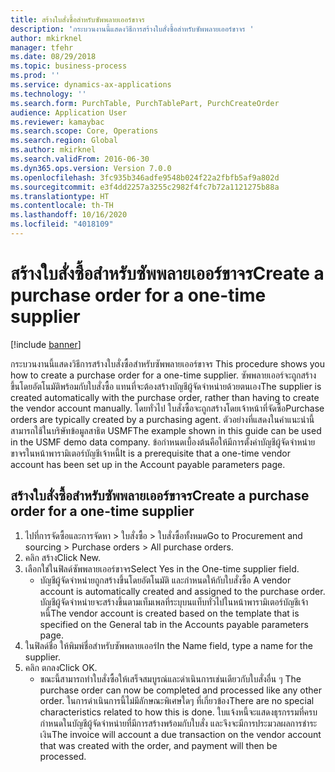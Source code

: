 ```yaml
---
title: สร้างใบสั่งซื้อสำหรับซัพพลายเออร์ขาจร
description: 'กระบวนงานนี้แสดงวิธีการสร้างใบสั่งซื้อสำหรับซัพพลายเออร์ขาจร '
author: mkirknel
manager: tfehr
ms.date: 08/29/2018
ms.topic: business-process
ms.prod: ''
ms.service: dynamics-ax-applications
ms.technology: ''
ms.search.form: PurchTable, PurchTablePart, PurchCreateOrder
audience: Application User
ms.reviewer: kamaybac
ms.search.scope: Core, Operations
ms.search.region: Global
ms.author: mkirknel
ms.search.validFrom: 2016-06-30
ms.dyn365.ops.version: Version 7.0.0
ms.openlocfilehash: 3fc935b346adfe9548b024f22a2fbfb5af9a802d
ms.sourcegitcommit: e3f4dd2257a3255c2982f4fc7b72a1121275b88a
ms.translationtype: HT
ms.contentlocale: th-TH
ms.lasthandoff: 10/16/2020
ms.locfileid: "4018109"
---
```

# <a name="create-a-purchase-order-for-a-one-time-supplier"></a><span data-ttu-id="32267-103">สร้างใบสั่งซื้อสำหรับซัพพลายเออร์ขาจร</span><span class="sxs-lookup"><span data-stu-id="32267-103">Create a purchase order for a one-time supplier</span></span>

[!include [banner](../../includes/banner.md)]

<span data-ttu-id="32267-104">กระบวนงานนี้แสดงวิธีการสร้างใบสั่งซื้อสำหรับซัพพลายเออร์ขาจร </span><span class="sxs-lookup"><span data-stu-id="32267-104">This procedure shows you how to create a purchase order for a one-time supplier.</span></span> <span data-ttu-id="32267-105">ซัพพลายเออร์จะถูกสร้างขึ้นโดยอัตโนมัติพร้อมกับใบสั่งซื้อ แทนที่จะต้องสร้างบัญชีผู้จัดจำหน่ายด้วยตนเอง</span><span class="sxs-lookup"><span data-stu-id="32267-105">The supplier is created automatically with the purchase order, rather than having to create the vendor account manually.</span></span> <span data-ttu-id="32267-106">โดยทั่วไป ใบสั่งซื้อจะถูกสร้างโดยเจ้าหน้าที่จัดซื้อ</span><span class="sxs-lookup"><span data-stu-id="32267-106">Purchase orders are typically created by a purchasing agent.</span></span> <span data-ttu-id="32267-107">ตัวอย่างที่แสดงในคำแนะนำนี้สามารถใช้ในบริษัทข้อมูลสาธิต USMF</span><span class="sxs-lookup"><span data-stu-id="32267-107">The example shown in this guide can be used in the USMF demo data company.</span></span> <span data-ttu-id="32267-108">ข้อกำหนดเบื้องต้นคือให้มีการตั้งค่าบัญชีผู้จัดจำหน่ายขาจรในหน้าพารามิเตอร์บัญชีเจ้าหนี้</span><span class="sxs-lookup"><span data-stu-id="32267-108">It is a prerequisite that a one-time vendor account has been set up in the Account payable parameters page.</span></span>


## <a name="create-a-purchase-order-for-a-one-time-supplier"></a><span data-ttu-id="32267-109">สร้างใบสั่งซื้อสำหรับซัพพลายเออร์ขาจร</span><span class="sxs-lookup"><span data-stu-id="32267-109">Create a purchase order for a one-time supplier</span></span>
1. <span data-ttu-id="32267-110">ไปที่การจัดซื้อและการจัดหา > ใบสั่งซื้อ > ใบสั่งซื้อทั้งหมด</span><span class="sxs-lookup"><span data-stu-id="32267-110">Go to Procurement and sourcing > Purchase orders > All purchase orders.</span></span>
2. <span data-ttu-id="32267-111">คลิก สร้าง</span><span class="sxs-lookup"><span data-stu-id="32267-111">Click New.</span></span>
3. <span data-ttu-id="32267-112">เลือกใช่ในฟิลด์ซัพพลายเออร์ขาจร</span><span class="sxs-lookup"><span data-stu-id="32267-112">Select Yes in the One-time supplier field.</span></span>
    * <span data-ttu-id="32267-113">บัญชีผู้จัดจำหน่ายถูกสร้างขึ้นโดยอัตโนมัติ และกำหนดให้กับใบสั่งซื้อ </span><span class="sxs-lookup"><span data-stu-id="32267-113">A vendor account is automatically created and assigned to the purchase order.</span></span> <span data-ttu-id="32267-114">บัญชีผู้จัดจำหน่ายจะสร้างขึ้นตามเท็มเพลที่ระบุบนแท็บทั่วไปในหน้าพารามิเตอร์บัญชีเจ้าหนี้</span><span class="sxs-lookup"><span data-stu-id="32267-114">The vendor account is created based on the template that is specified on the General tab in the Accounts payable parameters page.</span></span>  
4. <span data-ttu-id="32267-115">ในฟิลด์ชื่อ ให้พิมพ์ชื่อสำหรับซัพพลายเออร์</span><span class="sxs-lookup"><span data-stu-id="32267-115">In the Name field, type a name for the supplier.</span></span>
5. <span data-ttu-id="32267-116">คลิก ตกลง</span><span class="sxs-lookup"><span data-stu-id="32267-116">Click OK.</span></span>
    * <span data-ttu-id="32267-117">ขณะนี้สามารถทำใบสั่งซื้อให้เสร็จสมบูรณ์และดำเนินการเช่นเดียวกับใบสั่งอื่น ๆ </span><span class="sxs-lookup"><span data-stu-id="32267-117">The purchase order can now be completed and processed like any other order.</span></span> <span data-ttu-id="32267-118">ในการดำเนินการนี้ไม่มีลักษณะพิเศษใดๆ ที่เกี่ยวข้อง</span><span class="sxs-lookup"><span data-stu-id="32267-118">There are no special characteristics related to how this is done.</span></span> <span data-ttu-id="32267-119">ใบแจ้งหนี้จะแสดงธุรกรรมที่ครบกำหนดในบัญชีผู้จัดจำหน่ายที่มีการสร้างพร้อมกับใบสั่ง และจึงจะมีการประมวลผลการชำระเงิน</span><span class="sxs-lookup"><span data-stu-id="32267-119">The invoice will account a due transaction on the vendor account that was created with the order, and payment will then be processed.</span></span>

